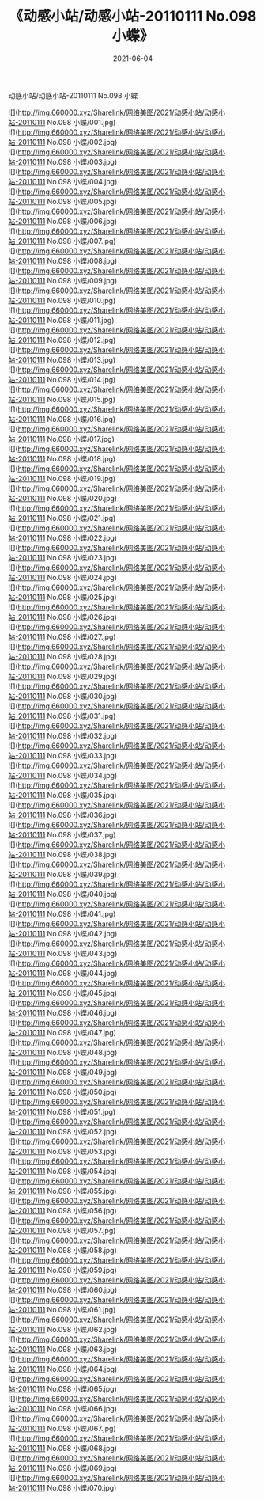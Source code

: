 ﻿---
layout: post
title:  《动感小站/动感小站-20110111 No.098 小蝶》
date:   2021-06-04
img: http://img.660000.xyz/Sharelink/网络美图/2021/动感小站/动感小站-20110111 No.098 小蝶/000.jpg
categories: [美女, 清纯, 唯美]
---

动感小站/动感小站-20110111 No.098 小蝶

 ![](http://img.660000.xyz/Sharelink/网络美图/2021/动感小站/动感小站-20110111 No.098 小蝶/001.jpg) <br>![](http://img.660000.xyz/Sharelink/网络美图/2021/动感小站/动感小站-20110111 No.098 小蝶/002.jpg) <br>![](http://img.660000.xyz/Sharelink/网络美图/2021/动感小站/动感小站-20110111 No.098 小蝶/003.jpg) <br>![](http://img.660000.xyz/Sharelink/网络美图/2021/动感小站/动感小站-20110111 No.098 小蝶/004.jpg) <br>![](http://img.660000.xyz/Sharelink/网络美图/2021/动感小站/动感小站-20110111 No.098 小蝶/005.jpg) <br>![](http://img.660000.xyz/Sharelink/网络美图/2021/动感小站/动感小站-20110111 No.098 小蝶/006.jpg) <br>![](http://img.660000.xyz/Sharelink/网络美图/2021/动感小站/动感小站-20110111 No.098 小蝶/007.jpg) <br>![](http://img.660000.xyz/Sharelink/网络美图/2021/动感小站/动感小站-20110111 No.098 小蝶/008.jpg) <br>![](http://img.660000.xyz/Sharelink/网络美图/2021/动感小站/动感小站-20110111 No.098 小蝶/009.jpg) <br>![](http://img.660000.xyz/Sharelink/网络美图/2021/动感小站/动感小站-20110111 No.098 小蝶/010.jpg) <br>![](http://img.660000.xyz/Sharelink/网络美图/2021/动感小站/动感小站-20110111 No.098 小蝶/011.jpg) <br>![](http://img.660000.xyz/Sharelink/网络美图/2021/动感小站/动感小站-20110111 No.098 小蝶/012.jpg) <br>![](http://img.660000.xyz/Sharelink/网络美图/2021/动感小站/动感小站-20110111 No.098 小蝶/013.jpg) <br>![](http://img.660000.xyz/Sharelink/网络美图/2021/动感小站/动感小站-20110111 No.098 小蝶/014.jpg) <br>![](http://img.660000.xyz/Sharelink/网络美图/2021/动感小站/动感小站-20110111 No.098 小蝶/015.jpg) <br>![](http://img.660000.xyz/Sharelink/网络美图/2021/动感小站/动感小站-20110111 No.098 小蝶/016.jpg) <br>![](http://img.660000.xyz/Sharelink/网络美图/2021/动感小站/动感小站-20110111 No.098 小蝶/017.jpg) <br>![](http://img.660000.xyz/Sharelink/网络美图/2021/动感小站/动感小站-20110111 No.098 小蝶/018.jpg) <br>![](http://img.660000.xyz/Sharelink/网络美图/2021/动感小站/动感小站-20110111 No.098 小蝶/019.jpg) <br>![](http://img.660000.xyz/Sharelink/网络美图/2021/动感小站/动感小站-20110111 No.098 小蝶/020.jpg) <br>![](http://img.660000.xyz/Sharelink/网络美图/2021/动感小站/动感小站-20110111 No.098 小蝶/021.jpg) <br>![](http://img.660000.xyz/Sharelink/网络美图/2021/动感小站/动感小站-20110111 No.098 小蝶/022.jpg) <br>![](http://img.660000.xyz/Sharelink/网络美图/2021/动感小站/动感小站-20110111 No.098 小蝶/023.jpg) <br>![](http://img.660000.xyz/Sharelink/网络美图/2021/动感小站/动感小站-20110111 No.098 小蝶/024.jpg) <br>![](http://img.660000.xyz/Sharelink/网络美图/2021/动感小站/动感小站-20110111 No.098 小蝶/025.jpg) <br>![](http://img.660000.xyz/Sharelink/网络美图/2021/动感小站/动感小站-20110111 No.098 小蝶/026.jpg) <br>![](http://img.660000.xyz/Sharelink/网络美图/2021/动感小站/动感小站-20110111 No.098 小蝶/027.jpg) <br>![](http://img.660000.xyz/Sharelink/网络美图/2021/动感小站/动感小站-20110111 No.098 小蝶/028.jpg) <br>![](http://img.660000.xyz/Sharelink/网络美图/2021/动感小站/动感小站-20110111 No.098 小蝶/029.jpg) <br>![](http://img.660000.xyz/Sharelink/网络美图/2021/动感小站/动感小站-20110111 No.098 小蝶/030.jpg) <br>![](http://img.660000.xyz/Sharelink/网络美图/2021/动感小站/动感小站-20110111 No.098 小蝶/031.jpg) <br>![](http://img.660000.xyz/Sharelink/网络美图/2021/动感小站/动感小站-20110111 No.098 小蝶/032.jpg) <br>![](http://img.660000.xyz/Sharelink/网络美图/2021/动感小站/动感小站-20110111 No.098 小蝶/033.jpg) <br>![](http://img.660000.xyz/Sharelink/网络美图/2021/动感小站/动感小站-20110111 No.098 小蝶/034.jpg) <br>![](http://img.660000.xyz/Sharelink/网络美图/2021/动感小站/动感小站-20110111 No.098 小蝶/035.jpg) <br>![](http://img.660000.xyz/Sharelink/网络美图/2021/动感小站/动感小站-20110111 No.098 小蝶/036.jpg) <br>![](http://img.660000.xyz/Sharelink/网络美图/2021/动感小站/动感小站-20110111 No.098 小蝶/037.jpg) <br>![](http://img.660000.xyz/Sharelink/网络美图/2021/动感小站/动感小站-20110111 No.098 小蝶/038.jpg) <br>![](http://img.660000.xyz/Sharelink/网络美图/2021/动感小站/动感小站-20110111 No.098 小蝶/039.jpg) <br>![](http://img.660000.xyz/Sharelink/网络美图/2021/动感小站/动感小站-20110111 No.098 小蝶/040.jpg) <br>![](http://img.660000.xyz/Sharelink/网络美图/2021/动感小站/动感小站-20110111 No.098 小蝶/041.jpg) <br>![](http://img.660000.xyz/Sharelink/网络美图/2021/动感小站/动感小站-20110111 No.098 小蝶/042.jpg) <br>![](http://img.660000.xyz/Sharelink/网络美图/2021/动感小站/动感小站-20110111 No.098 小蝶/043.jpg) <br>![](http://img.660000.xyz/Sharelink/网络美图/2021/动感小站/动感小站-20110111 No.098 小蝶/044.jpg) <br>![](http://img.660000.xyz/Sharelink/网络美图/2021/动感小站/动感小站-20110111 No.098 小蝶/045.jpg) <br>![](http://img.660000.xyz/Sharelink/网络美图/2021/动感小站/动感小站-20110111 No.098 小蝶/046.jpg) <br>![](http://img.660000.xyz/Sharelink/网络美图/2021/动感小站/动感小站-20110111 No.098 小蝶/047.jpg) <br>![](http://img.660000.xyz/Sharelink/网络美图/2021/动感小站/动感小站-20110111 No.098 小蝶/048.jpg) <br>![](http://img.660000.xyz/Sharelink/网络美图/2021/动感小站/动感小站-20110111 No.098 小蝶/049.jpg) <br>![](http://img.660000.xyz/Sharelink/网络美图/2021/动感小站/动感小站-20110111 No.098 小蝶/050.jpg) <br>![](http://img.660000.xyz/Sharelink/网络美图/2021/动感小站/动感小站-20110111 No.098 小蝶/051.jpg) <br>![](http://img.660000.xyz/Sharelink/网络美图/2021/动感小站/动感小站-20110111 No.098 小蝶/052.jpg) <br>![](http://img.660000.xyz/Sharelink/网络美图/2021/动感小站/动感小站-20110111 No.098 小蝶/053.jpg) <br>![](http://img.660000.xyz/Sharelink/网络美图/2021/动感小站/动感小站-20110111 No.098 小蝶/054.jpg) <br>![](http://img.660000.xyz/Sharelink/网络美图/2021/动感小站/动感小站-20110111 No.098 小蝶/055.jpg) <br>![](http://img.660000.xyz/Sharelink/网络美图/2021/动感小站/动感小站-20110111 No.098 小蝶/056.jpg) <br>![](http://img.660000.xyz/Sharelink/网络美图/2021/动感小站/动感小站-20110111 No.098 小蝶/057.jpg) <br>![](http://img.660000.xyz/Sharelink/网络美图/2021/动感小站/动感小站-20110111 No.098 小蝶/058.jpg) <br>![](http://img.660000.xyz/Sharelink/网络美图/2021/动感小站/动感小站-20110111 No.098 小蝶/059.jpg) <br>![](http://img.660000.xyz/Sharelink/网络美图/2021/动感小站/动感小站-20110111 No.098 小蝶/060.jpg) <br>![](http://img.660000.xyz/Sharelink/网络美图/2021/动感小站/动感小站-20110111 No.098 小蝶/061.jpg) <br>![](http://img.660000.xyz/Sharelink/网络美图/2021/动感小站/动感小站-20110111 No.098 小蝶/062.jpg) <br>![](http://img.660000.xyz/Sharelink/网络美图/2021/动感小站/动感小站-20110111 No.098 小蝶/063.jpg) <br>![](http://img.660000.xyz/Sharelink/网络美图/2021/动感小站/动感小站-20110111 No.098 小蝶/064.jpg) <br>![](http://img.660000.xyz/Sharelink/网络美图/2021/动感小站/动感小站-20110111 No.098 小蝶/065.jpg) <br>![](http://img.660000.xyz/Sharelink/网络美图/2021/动感小站/动感小站-20110111 No.098 小蝶/066.jpg) <br>![](http://img.660000.xyz/Sharelink/网络美图/2021/动感小站/动感小站-20110111 No.098 小蝶/067.jpg) <br>![](http://img.660000.xyz/Sharelink/网络美图/2021/动感小站/动感小站-20110111 No.098 小蝶/068.jpg) <br>![](http://img.660000.xyz/Sharelink/网络美图/2021/动感小站/动感小站-20110111 No.098 小蝶/069.jpg) <br>![](http://img.660000.xyz/Sharelink/网络美图/2021/动感小站/动感小站-20110111 No.098 小蝶/070.jpg) <br>